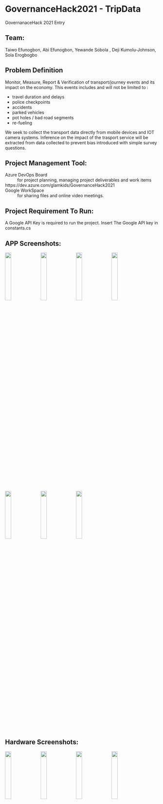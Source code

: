 # GovernanceHack2021 - TripData

GovernanaceHack 2021 Entry 

## Team: 
Taiwo Efunogbon, Abi Efunogbon, Yewande Sobola , Deji Kumolu-Johnson, Sola Erogbogbo


## Problem Definition

Monitor, Measure, Report & Verification of transport/journey events and its impact on the economy. This events includes and will not be limited to :
- travel duration and delays
- police checkpoints
- accidents
- parked vehicles
- pot holes / bad road segments
- re-fueling

We seek to collect the transport data directly from mobile devices and IOT camera systems. Inference on the impact of the trasport service will be extracted from data collected to prevent bias introduced with simple survey questions.


## Project Management Tool:

<dl>
  <dt>Azure DevOps Board</dt>
  <dd>for project planning, managing project deliverables and work items </dd>
   https://dev.azure.com/glamkids/GovernanceHack2021 
  
  <dt>Google WorkSpace</dt>
  <dd> for sharing files and online video meetings.</dd>
</dl>


## Project Requirement To Run:
A Google API Key is required to run the project. Insert The Google API key in constants.cs


## APP Screenshots:
<p float="left">
<img src="https://user-images.githubusercontent.com/28142790/122923701-dc375d80-d35c-11eb-9ddb-0cb104bb2eb4.png" height= "20%" width="20%"/> &nbsp;&nbsp;
<img src="https://user-images.githubusercontent.com/28142790/122923817-fc671c80-d35c-11eb-9e18-596d9e81ae4c.png" height= "20%" width="20%"/> &nbsp;&nbsp;
<img src="https://user-images.githubusercontent.com/28142790/122923852-0557ee00-d35d-11eb-8d52-29461231ed6d.png" height= "20%" width="20%"/> &nbsp;&nbsp;
<img src="https://user-images.githubusercontent.com/28142790/122923877-0b4dcf00-d35d-11eb-8da6-adeb6e124e50.png" height= "20%" width="20%"/> &nbsp;&nbsp;
<img src="https://user-images.githubusercontent.com/28142790/122923912-17399100-d35d-11eb-92d4-7aafe30c7cd9.png" height= "20%" width="20%"/> &nbsp;&nbsp;
<img src="https://user-images.githubusercontent.com/28142790/122923936-1c96db80-d35d-11eb-8099-17ae74dcc501.png" height= "20%" width="20%"/> &nbsp;&nbsp;
<img src="https://user-images.githubusercontent.com/28142790/122924178-64b5fe00-d35d-11eb-86fe-397b13182211.png" height= "20%" width="20%"/>
</p>

## Hardware Screenshots:
<p float="left">
<img src="https://user-images.githubusercontent.com/28142790/122924016-333d3280-d35d-11eb-8bbc-28bef52288eb.png" height= "20%" width="20%"/> &nbsp;&nbsp;
<img src="https://user-images.githubusercontent.com/28142790/122924047-3c2e0400-d35d-11eb-8125-117f40354c4e.png" height= "20%" width="20%" /> &nbsp;&nbsp;
<img src="https://user-images.githubusercontent.com/28142790/122963314-0fd6af80-d37e-11eb-8700-ed2fd7b6aa4f.png" height= "20%" width="20%" /> &nbsp;&nbsp;
<img src="https://user-images.githubusercontent.com/28142790/122963389-20872580-d37e-11eb-82ec-2f940d80987d.png" height= "20%" width="20%" />


</p>
